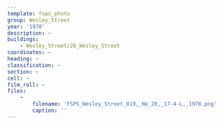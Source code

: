 ```yaml
---
template: fsps_photo
group: Wesley_Street
year: '1978'
description: ~
buildings:
    - Wesley_Street/20_Wesley_Street
coordinates: ~
heading: ~
classification: ~
section: ~
cell: ~
film_roll: ~
files:
    -
        filename: 'FSPS_Wesley_Street_019,_No_20,_17-4-L,_1978.png'
        caption: ''
---
```

